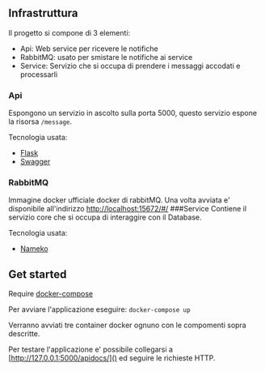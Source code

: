 
## Infrastruttura
Il progetto si compone di 3 elementi:
- Api: Web service per ricevere le notifiche
- RabbitMQ: usato per smistare le notifiche ai service
- Service: Servizio che si occupa di prendere i messaggi accodati e processarli

### Api
Espongono un servizio in ascolto sulla porta 5000, questo servizio espone la risorsa `/message`.

Tecnologia usata:

- [Flask](http://flask.pocoo.org/)
- [Swagger](http://swagger.io/)

### RabbitMQ
Immagine docker ufficiale docker di rabbitMQ. Una volta avviata e' disponibile all'indirizzo [http://localhost:15672/#/](http://localhost:15672/)
###Service
Contiene il servizio core che si occupa di interaggire con il Database.

Tecnologia usata:

- [Nameko](https://nameko.readthedocs.org)

## Get started
Require [docker-compose](https://docs.docker.com/compose/install/)

Per avviare l'applicazione eseguire: `docker-compose up`

Verranno avviati tre container docker ognuno con le compomenti sopra descritte.

Per testare l'applicazione e' possibile collegarsi a [http://127.0.0.1:5000/apidocs/]() ed seguire le richieste HTTP.

